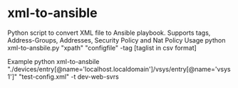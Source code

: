 # xml-to-ansible
Python script to convert XML file to Ansible playbook.  Supports tags, Address-Groups, Addresses, Security Policy and Nat Policy
Usage
python xml-to-ansbile.py "xpath" "configfile" -tag [taglist in csv format]

Example
python xml-to-ansbile "./devices/entry[@name='localhost.localdomain']/vsys/entry[@name='vsys1']" "test-config.xml"
-t dev-web-svrs
